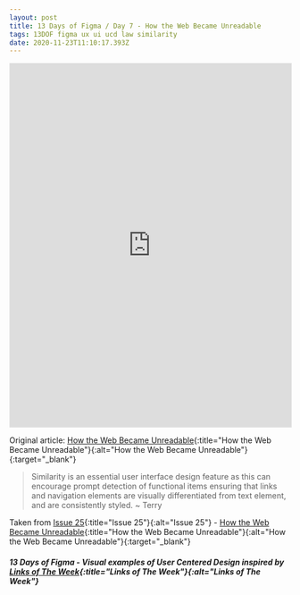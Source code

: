 ```yaml
---
layout: post
title: 13 Days of Figma / Day 7 - How the Web Became Unreadable
tags: 13DOF figma ux ui ucd law similarity
date: 2020-11-23T11:10:17.393Z
---
```

<iframe style="border: 1px solid rgba(0, 0, 0, 0.1);" width="100%" height="650" src="https://www.figma.com/embed?embed_host=share&url=https%3A%2F%2Fwww.figma.com%2Fproto%2FdHTDfkhz7DSCpFgM9EM6ow%2F13-Days-of-Figma-Day-7%3Fnode-id%3D1%253A148%26viewport%3D-628%252C-1605%252C2%26scaling%3Dmin-zoom" allowfullscreen></iframe>

Original article: [How the Web Became Unreadable](https://www.wired.com/2016/10/how-the-web-became-unreadable){:title="How the Web Became Unreadable"}{:alt="How the Web Became Unreadable"}{:target="_blank"}

> Similarity is an essential user interface design feature as this can encourage prompt detection of functional items ensuring that links and navigation elements are visually differentiated from text element, and are consistently styled. ~ Terry

Taken from [Issue 25](/issue-25-27-october-2016-design-freebies-icons/){:title="Issue 25"}{:alt="Issue 25"} - [How the Web Became Unreadable](https://www.wired.com/2016/10/how-the-web-became-unreadable){:title="How the Web Became Unreadable"}{:alt="How the Web Became Unreadable"}{:target="_blank"}


##### 13 Days of Figma - Visual examples of User Centered Design inspired by [Links of The Week](/archive/){:title="Links of The Week"}{:alt="Links of The Week"}